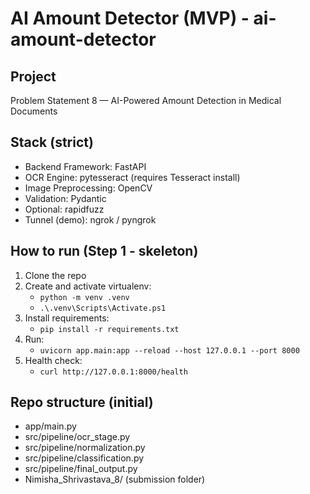 # AI Amount Detector (MVP) - ai-amount-detector

## Project
Problem Statement 8 — AI-Powered Amount Detection in Medical Documents

## Stack (strict)
- Backend Framework: FastAPI
- OCR Engine: pytesseract (requires Tesseract install)
- Image Preprocessing: OpenCV
- Validation: Pydantic
- Optional: rapidfuzz
- Tunnel (demo): ngrok / pyngrok

## How to run (Step 1 - skeleton)
1. Clone the repo
2. Create and activate virtualenv:
   - `python -m venv .venv`
   - `.\.venv\Scripts\Activate.ps1`
3. Install requirements:
   - `pip install -r requirements.txt`
4. Run:
   - `uvicorn app.main:app --reload --host 127.0.0.1 --port 8000`
5. Health check:
   - `curl http://127.0.0.1:8000/health`

## Repo structure (initial)
- app/main.py
- src/pipeline/ocr_stage.py
- src/pipeline/normalization.py
- src/pipeline/classification.py
- src/pipeline/final_output.py
- Nimisha_Shrivastava_8/  (submission folder)
